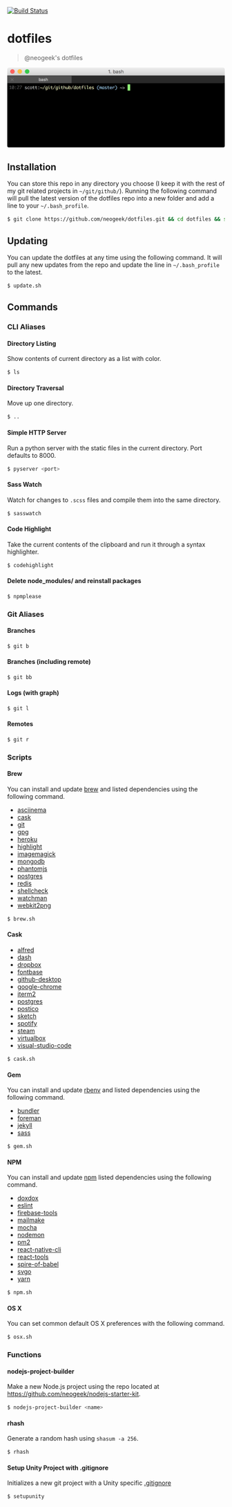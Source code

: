 [![Build Status](https://travis-ci.org/neogeek/dotfiles.svg?branch=master)](https://travis-ci.org/neogeek/dotfiles)

# dotfiles

> @neogeek's dotfiles

![](screenshot.png)

## Installation

You can store this repo in any directory you choose (I keep it with the rest of my git related projects in `~/git/github/`). Running the following command will pull the latest version of the dotfiles repo into a new folder and add a line to your `~/.bash_profile`.

```bash
$ git clone https://github.com/neogeek/dotfiles.git && cd dotfiles && source bootstrap.sh
```

## Updating

You can update the dotfiles at any time using the following command. It will pull any new updates from the repo and update the line in `~/.bash_profile` to the latest.

```bash
$ update.sh
```

## Commands

### CLI Aliases

#### Directory Listing

Show contents of current directory as a list with color.

```bash
$ ls
```

#### Directory Traversal

Move up one directory.

```bash
$ ..
```

#### Simple HTTP Server

Run a python server with the static files in the current directory. Port defaults to 8000.

```bash
$ pyserver <port>
```

#### Sass Watch

Watch for changes to `.scss` files and compile them into the same directory.

```bash
$ sasswatch
```

#### Code Highlight

Take the current contents of the clipboard and run it through a syntax highlighter.

```bash
$ codehighlight
```

#### Delete node_modules/ and reinstall packages

```bash
$ npmplease
```

### Git Aliases

#### Branches

```bash
$ git b
```

#### Branches (including remote)

```bash
$ git bb
```

#### Logs (with graph)

```bash
$ git l
```

#### Remotes

```bash
$ git r
```

### Scripts

#### Brew

You can install and update [brew](http://brew.sh) and listed dependencies using the following command.

- [asciinema](https://asciinema.org)
- [cask](http://caskroom.io)
- [git](https://git-scm.com/)
- [gpg](https://help.github.com/categories/gpg/)
- [heroku](https://toolbelt.heroku.com/standalone)
- [highlight](http://www.andre-simon.de/doku/highlight/en/highlight.php)
- [imagemagick](http://www.imagemagick.org/script/index.php)
- [mongodb](https://www.mongodb.org)
- [phantomjs](http://phantomjs.org)
- [postgres](http://www.postgresql.org)
- [redis](http://redis.io)
- [shellcheck](https://github.com/koalaman/shellcheck)
- [watchman](https://facebook.github.io/watchman)
- [webkit2png](http://www.paulhammond.org/webkit2png/)

```bash
$ brew.sh
```

#### Cask

- [alfred](https://www.alfredapp.com/)
- [dash](https://kapeli.com/dash)
- [dropbox](https://www.dropbox.com/)
- [fontbase](http://fontba.se/)
- [github-desktop](https://desktop.github.com/)
- [google-chrome](https://www.google.com/chrome/)
- [iterm2](https://www.iterm2.com/)
- [postgres](https://postgresapp.com/)
- [postico](https://eggerapps.at/postico/)
- [sketch](https://www.sketchapp.com/)
- [spotify](https://www.spotify.com/us/)
- [steam](http://store.steampowered.com/)
- [virtualbox](https://www.virtualbox.org/)
- [visual-studio-code](https://code.visualstudio.com/)

```bash
$ cask.sh
```

#### Gem

You can install and update [rbenv](https://github.com/sstephenson/rbenv) and listed dependencies using the following command.

- [bundler](http://bundler.io)
- [foreman](http://ddollar.github.io/foreman/)
- [jekyll](http://jekyllrb.com)
- [sass](http://sass-lang.com)

```bash
$ gem.sh
```

#### NPM

You can install and update [npm](https://www.npmjs.com) listed dependencies using the following command.

- [doxdox](http://doxdox.org)
- [eslint](http://eslint.org/)
- [firebase-tools](https://www.firebase.com/)
- [mailmake](https://github.com/neogeek/mailmake)
- [mocha](http://mochajs.org)
- [nodemon](https://github.com/remy/nodemon)
- [pm2](https://github.com/Unitech/pm2)
- [react-native-cli](http://facebook.github.io/react-native)
- [react-tools](http://facebook.github.io/react)
- [spire-of-babel](https://github.com/neogeek/spire-of-babel)
- [svgo](https://github.com/svg/svgo)
- [yarn](https://github.com/yarnpkg/yarn)

```bash
$ npm.sh
```

#### OS X

You can set common default OS X preferences with the following command.

```bash
$ osx.sh
```

### Functions

#### nodejs-project-builder

Make a new Node.js project using the repo located at <https://github.com/neogeek/nodejs-starter-kit>.

```bash
$ nodejs-project-builder <name>
```

#### rhash

Generate a random hash using `shasum -a 256`.

```bash
$ rhash
```

#### Setup Unity Project with .gitignore

Initializes a new git project with a Unity specific [.gitignore](https://raw.githubusercontent.com/github/gitignore/master/Unity.gitignore)

```bash
$ setupunity
```

